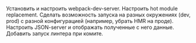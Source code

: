 Установить и настроить webpack-dev-server.
Настроить hot module replacement.
Сделать возможность запуска на разных окружениях (dev, prod) c разной конфигурацией (например, убрать HMR на проде).
Настроить JSON-server и отображать полученные с него данные.
Добавить запуск линтера при комите.